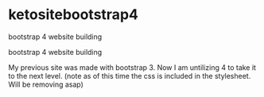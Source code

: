 # ketositebootstrap4
bootstrap 4 website building


bootstrap 4 website building

My previous site was made with bootstrap 3. Now I am untilizing 4 to take it to the next level. (note as of this time the css is included in the stylesheet. Will be removing asap)
